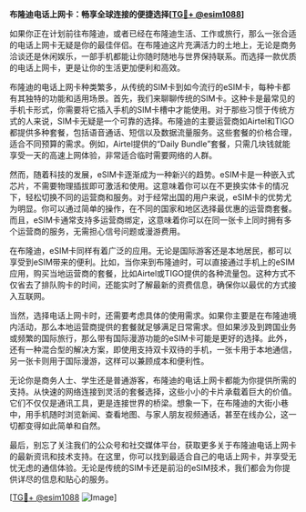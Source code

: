 **布隆迪电话上网卡：畅享全球连接的便捷选择[[TG💪+ @esim1088](https://t.me/s/esim1088)]**

如果你正在计划前往布隆迪，或者已经在布隆迪生活、工作或旅行，那么一张合适的电话上网卡无疑是你的最佳伴侣。在布隆迪这片充满活力的土地上，无论是商务洽谈还是休闲娱乐，一部手机都能让你随时随地与世界保持联系。而选择一款优质的电话上网卡，更是让你的生活更加便利和高效。

布隆迪的电话上网卡种类繁多，从传统的SIM卡到如今流行的eSIM卡，每种卡都有其独特的功能和适用场景。首先，我们来聊聊传统的SIM卡。这种卡是最常见的手机卡形式，你需要将它插入手机的SIM卡槽中才能使用。对于那些习惯于传统方式的人来说，SIM卡无疑是一个可靠的选择。布隆迪的主要运营商如Airtel和TIGO都提供多种套餐，包括语音通话、短信以及数据流量服务。这些套餐的价格合理，适合不同预算的需求。例如，Airtel提供的“Daily Bundle”套餐，只需几块钱就能享受一天的高速上网体验，非常适合临时需要网络的人群。

然而，随着科技的发展，eSIM卡逐渐成为一种新兴的趋势。eSIM卡是一种嵌入式芯片，不需要物理插拔即可激活和使用。这意味着你可以在不更换实体卡的情况下，轻松切换不同的运营商和服务。对于经常出国的用户来说，eSIM卡的优势尤为明显。你可以通过简单的操作，在不同的国家和地区选择最优惠的运营商套餐。而且，eSIM卡通常支持多运营商绑定，这意味着你可以在同一张卡上同时拥有多个运营商的服务，无需担心信号问题或漫游费用。

在布隆迪，eSIM卡同样有着广泛的应用。无论是国际游客还是本地居民，都可以享受到eSIM带来的便利。比如，当你来到布隆迪时，可以直接通过手机上的eSIM应用，购买当地运营商的套餐，比如Airtel或TIGO提供的各种流量包。这种方式不仅省去了排队购卡的时间，还能实时了解最新的资费信息，确保你以最优的方式接入互联网。

当然，选择电话上网卡时，还需要考虑具体的使用需求。如果你主要是在布隆迪境内活动，那么本地运营商提供的套餐就足够满足日常需求。但如果涉及到跨国业务或频繁的国际旅行，那么带有国际漫游功能的eSIM卡可能是更好的选择。此外，还有一种混合型的解决方案，即使用支持双卡双待的手机，一张卡用于本地通信，另一张卡则用于国际漫游，这样可以兼顾成本和便利性。

无论你是商务人士、学生还是普通游客，布隆迪的电话上网卡都能为你提供所需的支持。从快速的网络连接到灵活的套餐选择，这些小小的卡片承载着巨大的价值。它们不仅仅是通讯工具，更是连接世界的桥梁。想象一下，在布隆迪的大街小巷中，用手机随时浏览新闻、查看地图、与家人朋友视频通话，甚至在线办公，这一切都变得如此简单和自然。

最后，别忘了关注我们的公众号和社交媒体平台，获取更多关于布隆迪电话上网卡的最新资讯和技术支持。在这里，你可以找到最适合自己的电话上网卡，并享受无忧无虑的通信体验。无论是传统的SIM卡还是前沿的eSIM技术，我们都会为你提供详尽的信息和贴心的服务。

[[TG💪+ @esim1088](https://t.me/s/esim1088) ![Image](https://i.postimg.cc/4NQfJmqS/Snipaste-2025-05-13-00-14-12.png)]